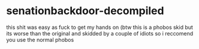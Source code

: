 # senationbackdoor-decompiled
this shit was easy as fuck to get my hands on (btw this is a phobos skid but its worse than the original and skidded by a couple of idiots so i reccomend you use the normal phobos
